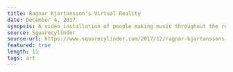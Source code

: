 ```yaml
---
title: Ragnar Kjartansson's Virtual Reality
date: December 4, 2017 
synopsis: A video installation of people making music throughout the rooms of an old house creates a hybrid virtual-physical soundspace which blurs the boundaries between experience and representation.
source: Squarecylinder
source-url: https://www.squarecylinder.com/2017/12/ragnar-kjartanssons-the-visitors-sfmoma/
featured: true
length: 11
tags: art
---
```

